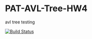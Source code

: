 # PAT-AVL-Tree-HW4
avl tree testing

[![Build Status](https://app.travis-ci.com/NohaHaneen/PAT-AVL-Tree-HW4.svg?branch=main)](https://app.travis-ci.com/NohaHaneen/PAT-AVL-Tree-HW4)
